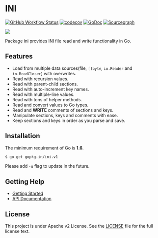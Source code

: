 # INI

[![GitHub Workflow Status](https://img.shields.io/github/workflow/status/go-ini/ini/Go?logo=github&style=for-the-badge)](https://github.com/go-ini/ini/actions?query=workflow%3AGo)
[![codecov](https://img.shields.io/codecov/c/github/go-ini/ini/master?logo=codecov&style=for-the-badge)](https://codecov.io/gh/go-ini/ini)
[![GoDoc](https://img.shields.io/badge/GoDoc-Reference-blue?style=for-the-badge&logo=go)](https://pkg.go.dev/github.com/go-ini/ini?tab=doc)
[![Sourcegraph](https://img.shields.io/badge/view%20on-Sourcegraph-brightgreen.svg?style=for-the-badge&logo=sourcegraph)](https://sourcegraph.com/github.com/go-ini/ini)

![](https://avatars0.githubusercontent.com/u/10216035?v=3&s=200)

Package ini provides INI file read and write functionality in Go.

## Features

- Load from multiple data sources(file, `[]byte`, `io.Reader` and `io.ReadCloser`) with overwrites.
- Read with recursion values.
- Read with parent-child sections.
- Read with auto-increment key names.
- Read with multiple-line values.
- Read with tons of helper methods.
- Read and convert values to Go types.
- Read and **WRITE** comments of sections and keys.
- Manipulate sections, keys and comments with ease.
- Keep sections and keys in order as you parse and save.

## Installation

The minimum requirement of Go is **1.6**.

```sh
$ go get gopkg.in/ini.v1
```

Please add `-u` flag to update in the future.

## Getting Help

- [Getting Started](https://ini.unknwon.io/docs/intro/getting_started)
- [API Documentation](https://gowalker.org/gopkg.in/ini.v1)

## License

This project is under Apache v2 License. See the [LICENSE](LICENSE) file for the full license text.
